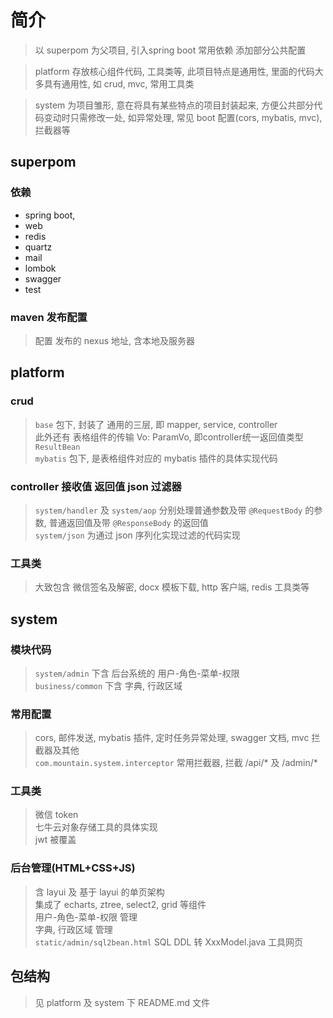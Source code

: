 # 简介
> 以 superpom 为父项目, 引入spring boot 常用依赖 添加部分公共配置  
  
> platform 存放核心组件代码, 工具类等, 此项目特点是通用性, 里面的代码大多具有通用性, 如 crud, mvc, 常用工具类  

> system 为项目雏形, 意在将具有某些特点的项目封装起来, 方便公共部分代码变动时只需修改一处, 如异常处理, 常见 boot 配置(cors, mybatis, mvc), 拦截器等

## superpom
### 依赖
 - spring boot, 
 - web
 - redis
 - quartz
 - mail
 - lombok
 - swagger
 - test
 
### maven 发布配置
> 配置 发布的 nexus 地址, 含本地及服务器


## platform
###  crud
> `base` 包下, 封装了 通用的三层, 即 mapper, service, controller  
此外还有 表格组件的传输 Vo: ParamVo, 即controller统一返回值类型 `ResultBean`  
`mybatis` 包下, 是表格组件对应的 mybatis 插件的具体实现代码  

### controller 接收值 返回值 json 过滤器
> `system/handler` 及 `system/aop` 分别处理普通参数及带 `@RequestBody` 的参数, 普通返回值及带 `@ResponseBody` 的返回值  
`system/json` 为通过 json 序列化实现过滤的代码实现 

### 工具类
> 大致包含 微信签名及解密, docx 模板下载, http 客户端, redis 工具类等


## system
### 模块代码
> `system/admin` 下含 后台系统的 用户-角色-菜单-权限  
`business/common` 下含 字典, 行政区域

### 常用配置
> cors, 邮件发送, mybatis 插件, 定时任务异常处理, swagger 文档, mvc 拦截器及其他  
`com.mountain.system.interceptor` 常用拦截器, 拦截 /api/* 及 /admin/*

### 工具类
> 微信 token   
 七牛云对象存储工具的具体实现  
 jwt 被覆盖
 
### 后台管理(HTML+CSS+JS)
> 含 layui 及 基于 layui 的单页架构  
集成了 echarts, ztree, select2, grid 等组件  
用户-角色-菜单-权限 管理  
字典, 行政区域 管理  
`static/admin/sql2bean.html` SQL DDL 转 XxxModel.java 工具网页

## 包结构
> 见 platform 及 system 下 README.md 文件